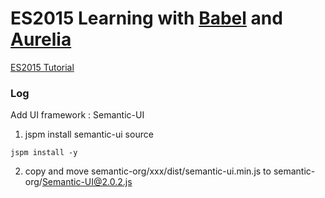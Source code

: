 # ES2015 Learning with [Babel](https://babeljs.io/docs/setup/#gulp) and [Aurelia](https://github.com/aurelia/framework)

[ES2015 Tutorial](https://babeljs.io/docs/learn-es2015/)  

### Log

Add UI framework : Semantic-UI

1. jspm install semantic-ui source

```
jspm install -y

```

2. copy and move semantic-org/xxx/dist/semantic-ui.min.js to semantic-org/Semantic-UI@2.0.2.js  

